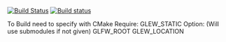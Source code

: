 [![Build Status](https://travis-ci.org/MarkRDavison/zeno.svg?branch=master)](https://travis-ci.org/MarkRDavison/zeno) [![Build status](https://ci.appveyor.com/api/projects/status/mq3gkxrubhsk3rg6?svg=true)](https://ci.appveyor.com/project/MarkRDavison/zeno)

To Build need to specify with CMake
Require:
	GLEW_STATIC
Option: (Will use submodules if not given)
	GLFW_ROOT
	GLEW_LOCATION
